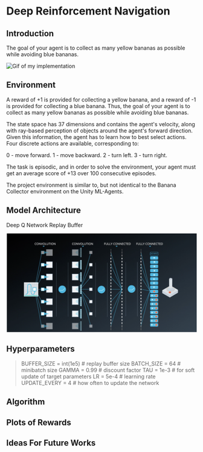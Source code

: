 
# Deep Reinforcement Navigation

## Introduction

The goal of your agent is to collect as many yellow bananas as possible while avoiding blue bananas.


![Gif of my implementation](media/agent_working.gif)


## Environment


A reward of +1 is provided for collecting a yellow banana, and a reward of -1 is provided for collecting a blue banana. Thus, the goal of your agent is to collect as many yellow bananas as possible while avoiding blue bananas.

The state space has 37 dimensions and contains the agent's velocity, along with ray-based perception of objects around the agent's forward direction. Given this information, the agent has to learn how to best select actions. Four discrete actions are available, corresponding to:


0 - move forward.
1 - move backward.
2 - turn left.
3 - turn right.


The task is episodic, and in order to solve the environment, your agent must get an average score of +13 over 100 consecutive episodes.

The project environment is similar to, but not identical to the Banana Collector environment on the Unity ML-Agents.

## Model Architecture

Deep Q Network
Replay Buffer


![deep q network architecture](media/model_arch.png)


## Hyperparameters


> BUFFER_SIZE = int(1e5)  # replay buffer size
BATCH_SIZE = 64         # minibatch size
GAMMA = 0.99            # discount factor
TAU = 1e-3              # for soft update of target parameters
LR = 5e-4               # learning rate 
UPDATE_EVERY = 4        # how often to update the network


## Algorithm

## Plots of Rewards

## Ideas For Future Works
